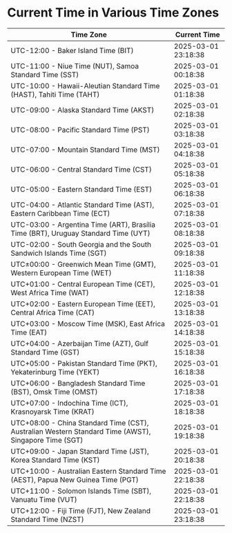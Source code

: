 # Current Time in Various Time Zones

| Time Zone | Current Time |
|-----------|--------------|
| UTC-12:00 - Baker Island Time (BIT) | 2025-03-01 23:18:38 |
| UTC-11:00 - Niue Time (NUT), Samoa Standard Time (SST) | 2025-03-01 00:18:38 |
| UTC-10:00 - Hawaii-Aleutian Standard Time (HAST), Tahiti Time (TAHT) | 2025-03-01 01:18:38 |
| UTC-09:00 - Alaska Standard Time (AKST) | 2025-03-01 02:18:38 |
| UTC-08:00 - Pacific Standard Time (PST) | 2025-03-01 03:18:38 |
| UTC-07:00 - Mountain Standard Time (MST) | 2025-03-01 04:18:38 |
| UTC-06:00 - Central Standard Time (CST) | 2025-03-01 05:18:38 |
| UTC-05:00 - Eastern Standard Time (EST) | 2025-03-01 06:18:38 |
| UTC-04:00 - Atlantic Standard Time (AST), Eastern Caribbean Time (ECT) | 2025-03-01 07:18:38 |
| UTC-03:00 - Argentina Time (ART), Brasília Time (BRT), Uruguay Standard Time (UYT) | 2025-03-01 08:18:38 |
| UTC-02:00 - South Georgia and the South Sandwich Islands Time (SGT) | 2025-03-01 09:18:38 |
| UTC±00:00 - Greenwich Mean Time (GMT), Western European Time (WET) | 2025-03-01 11:18:38 |
| UTC+01:00 - Central European Time (CET), West Africa Time (WAT) | 2025-03-01 12:18:38 |
| UTC+02:00 - Eastern European Time (EET), Central Africa Time (CAT) | 2025-03-01 13:18:38 |
| UTC+03:00 - Moscow Time (MSK), East Africa Time (EAT) | 2025-03-01 14:18:38 |
| UTC+04:00 - Azerbaijan Time (AZT), Gulf Standard Time (GST) | 2025-03-01 15:18:38 |
| UTC+05:00 - Pakistan Standard Time (PKT), Yekaterinburg Time (YEKT) | 2025-03-01 16:18:38 |
| UTC+06:00 - Bangladesh Standard Time (BST), Omsk Time (OMST) | 2025-03-01 17:18:38 |
| UTC+07:00 - Indochina Time (ICT), Krasnoyarsk Time (KRAT) | 2025-03-01 18:18:38 |
| UTC+08:00 - China Standard Time (CST), Australian Western Standard Time (AWST), Singapore Time (SGT) | 2025-03-01 19:18:38 |
| UTC+09:00 - Japan Standard Time (JST), Korea Standard Time (KST) | 2025-03-01 20:18:38 |
| UTC+10:00 - Australian Eastern Standard Time (AEST), Papua New Guinea Time (PGT) | 2025-03-01 22:18:38 |
| UTC+11:00 - Solomon Islands Time (SBT), Vanuatu Time (VUT) | 2025-03-01 22:18:38 |
| UTC+12:00 - Fiji Time (FJT), New Zealand Standard Time (NZST) | 2025-03-01 23:18:38 |
